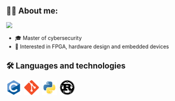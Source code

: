 ## 👨‍💻 About me:

<img src="https://komarev.com/ghpvc/?username=defermelowie&style=flat"/>

- 🎓 Master of cybersecurity
- 🔭 Interested in FPGA, hardware design and embedded devices

## 🛠️ Languages and technologies

<div>
  <img src="https://github.com/devicons/devicon/blob/master/icons/c/c-original.svg" title="C" width="40" height="40"/>&nbsp
  <img src="https://github.com/devicons/devicon/blob/master/icons/git/git-original.svg" title="git" width="40" height="40"/>&nbsp
  <img src="https://github.com/devicons/devicon/blob/master/icons/python/python-original.svg" title="python" width="40" height="40"/>&nbsp
  <img src="https://github.com/devicons/devicon/blob/master/icons/rust/rust-plain.svg" title="rust" width="40" height="40"/>&nbsp
</div>
